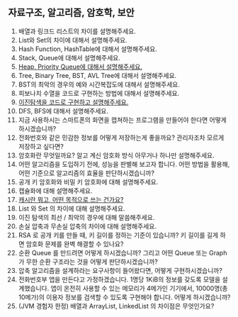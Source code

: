 ## 자료구조, 알고리즘, 암호학, 보안

1. 배열과 링크드 리스트의 차이를 설명해주세요.
2. List와 Set의 차이에 대해서 설명해주세요.
3. Hash Function, HashTable에 대해서 설명해주세요.
4. Stack, Queue에 대해서 설명해주세요.
5. [Heap, Priority Queue에 대해서 설명해주세요.](5.md)
6. Tree, Binary Tree, BST, AVL Tree에 대해서 설명해주세요.
7. BST의 최악의 경우의 예와 시간복잡도에 대해서 설명해주세요.
8. 피보나치 수열을 코드로 구현하는 방법에 대해서 설명해주세요.
9. [이진탐색을 코드로 구현하고 설명해주세요.](9.md)
10. DFS, BFS에 대해서 설명해주세요.
11. 지금 사용하시는 스마트폰의 화면을 캡쳐하는 프로그램을 만들어야 한다면 어떻게 하시겠습니까?
12. 전화번호와 같은 민감한 정보를 어떻게 저장하는게 좋을까요? 관리자조차 모르게 저장하고 싶다면?
13. 암호화란 무엇일까요? 알고 계신 암호화 방식 아무거나 하나만 설명해주세요.
14. 어떤 알고리즘을 도입하기 전에, 성능을 판별해 보고자 합니다. 어떤 방법을 활용해, 어떤 기준으로 알고리즘의 효율을 판단하시겠습니까?
15. 공개 키 암호화와 비밀 키 암호화에 대해 설명해주세요.
16. 캡슐화에 대해 설명해주세요.
17. [캐시란 뭐고, 어떤 목적으로 쓰는 건가요?](17.md)
18. List 와 Set 의 차이에 대해 설명해주세요.
19. 이진 탐색의 최선 / 최악의 경우에 대해 말씀해주세요.
20. 손실 압축과 무손실 압축의 차이에 대해 설명해주세요.
21. RSA 로 공개 키를 만들 때, 키 길이를 정하는 기준이 있습니까? 키 길이를 길게 하면 암호화 문제를 완벽 해결할 수 있나요?
22. 순환 Queue 를 만드려면 어떻게 하시겠습니까? 그리고 어떤 Queue 또는 Graph 가 무한 순환 구조라는 것을 어떻게 판단하시겠습니까?
23. 압축 알고리즘을 설계하라는 요구사항이 들어왔다면, 어떻게 구현하시겠습니까?
24. 전화번호부 앱을 만든다고 가정하겠습니다. 1명당 1KiB의 정보를 갖도록 모델을 설계했습니다. 앱이 온전히 사용할 수 있는 메모리가 4메가인 기기에서, 10000명(총 10메가)의 이용자 정보를 검색할 수 있도록 구현해야 합니다. 어떻게 하시겠습니까?
25. (JVM 경험자 한정) 배열과 ArrayList, LinkedList 의 차이점은 무엇인가요?
